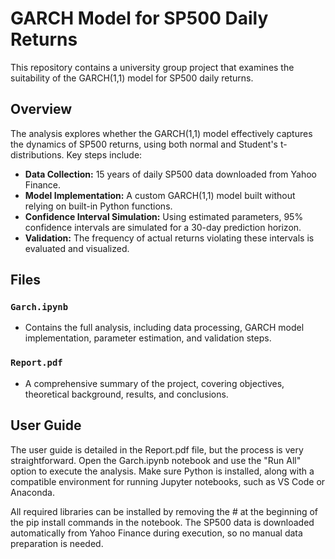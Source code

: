 # GARCH Model for SP500 Daily Returns
This repository contains a university group project that examines the suitability of the GARCH(1,1) model for SP500 daily returns. 

## Overview
The analysis explores whether the GARCH(1,1) model effectively captures the dynamics of SP500 returns, using both normal and Student's t-distributions. Key steps include:

- **Data Collection:** 15 years of daily SP500 data downloaded from Yahoo Finance.
- **Model Implementation:** A custom GARCH(1,1) model built without relying on built-in Python functions.
- **Confidence Interval Simulation:** Using estimated parameters, 95% confidence intervals are simulated for a 30-day prediction horizon.
- **Validation:** The frequency of actual returns violating these intervals is evaluated and visualized.

## Files
### `Garch.ipynb`
- Contains the full analysis, including data processing, GARCH model implementation, parameter estimation, and validation steps.

### `Report.pdf`
- A comprehensive summary of the project, covering objectives, theoretical background, results, and conclusions.

## User Guide

The user guide is detailed in the Report.pdf file, but the process is very straightforward. Open the Garch.ipynb notebook and use the "Run All" option to execute the analysis. Make sure Python is installed, along with a compatible environment for running Jupyter notebooks, such as VS Code or Anaconda.

All required libraries can be installed by removing the # at the beginning of the pip install commands in the notebook. The SP500 data is downloaded automatically from Yahoo Finance during execution, so no manual data preparation is needed.


